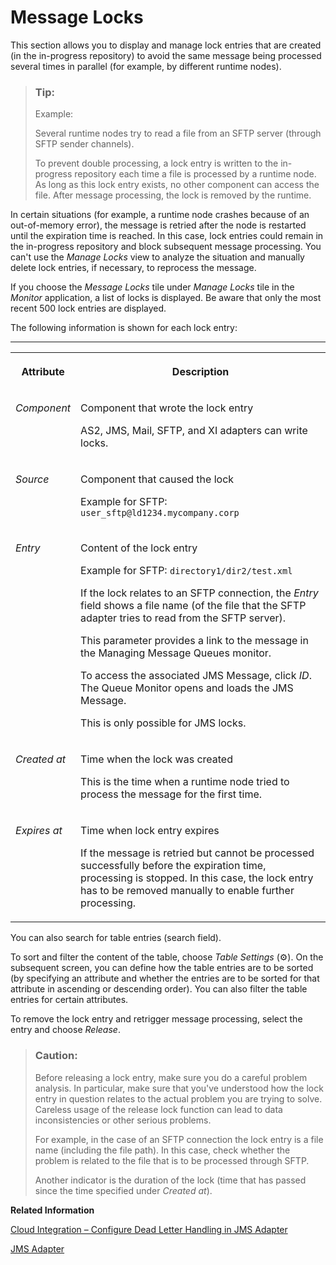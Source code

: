 <!-- loiobce9ae0cf9594b2d8a32fafc981b2076 -->

<link rel="stylesheet" type="text/css" href="../css/sap-icons.css"/>

# Message Locks

This section allows you to display and manage lock entries that are created \(in the in-progress repository\) to avoid the same message being processed several times in parallel \(for example, by different runtime nodes\).

> ### Tip:  
> Example:
> 
> Several runtime nodes try to read a file from an SFTP server \(through SFTP sender channels\).
> 
> To prevent double processing, a lock entry is written to the in-progress repository each time a file is processed by a runtime node. As long as this lock entry exists, no other component can access the file. After message processing, the lock is removed by the runtime.

In certain situations \(for example, a runtime node crashes because of an out-of-memory error\), the message is retried after the node is restarted until the expiration time is reached. In this case, lock entries could remain in the in-progress repository and block subsequent message processing. You can't use the *Manage Locks* view to analyze the situation and manually delete lock entries, if necessary, to reprocess the message.

If you choose the *Message Locks* tile under *Manage Locks* tile in the *Monitor* application, a list of locks is displayed. Be aware that only the most recent 500 lock entries are displayed.

The following information is shown for each lock entry:

****


<table>
<tr>
<th valign="top">

Attribute

</th>
<th valign="top">

Description

</th>
</tr>
<tr>
<td valign="top">

*Component* 

</td>
<td valign="top">

Component that wrote the lock entry

AS2, JMS, Mail, SFTP, and XI adapters can write locks.

</td>
</tr>
<tr>
<td valign="top">

*Source* 

</td>
<td valign="top">

Component that caused the lock

Example for SFTP: `user_sftp@ld1234.mycompany.corp`

</td>
</tr>
<tr>
<td valign="top">

*Entry* 

</td>
<td valign="top">

Content of the lock entry

Example for SFTP: `directory1/dir2/test.xml` 

If the lock relates to an SFTP connection, the *Entry* field shows a file name \(of the file that the SFTP adapter tries to read from the SFTP server\).

This parameter provides a link to the message in the Managing Message Queues monitor.

To access the associated JMS Message, click *ID*. The Queue Monitor opens and loads the JMS Message.

This is only possible for JMS locks.

</td>
</tr>
<tr>
<td valign="top">

*Created at* 

</td>
<td valign="top">

Time when the lock was created

This is the time when a runtime node tried to process the message for the first time.

</td>
</tr>
<tr>
<td valign="top">

*Expires at* 

</td>
<td valign="top">

Time when lock entry expires

If the message is retried but cannot be processed successfully before the expiration time, processing is stopped. In this case, the lock entry has to be removed manually to enable further processing.

</td>
</tr>
</table>

You can also search for table entries \(search field\).

To sort and filter the content of the table, choose *Table Settings* \(:gear:\). On the subsequent screen, you can define how the table entries are to be sorted \(by specifying an attribute and whether the entries are to be sorted for that attribute in ascending or descending order\). You can also filter the table entries for certain attributes.

To remove the lock entry and retrigger message processing, select the entry and choose *Release*.

> ### Caution:  
> Before releasing a lock entry, make sure you do a careful problem analysis. In particular, make sure that you've understood how the lock entry in question relates to the actual problem you are trying to solve. Careless usage of the release lock function can lead to data inconsistencies or other serious problems.
> 
> For example, in the case of an SFTP connection the lock entry is a file name \(including the file path\). In this case, check whether the problem is related to the file that is to be processed through SFTP.
> 
> Another indicator is the duration of the lock \(time that has passed since the time specified under *Created at*\).

**Related Information**  


[Cloud Integration – Configure Dead Letter Handling in JMS Adapter](https://blogs.sap.com/2017/07/17/cloud-integration-configure-dead-letter-handling-in-jms-adapter/)

[JMS Adapter](https://help.sap.com/docs/cloud-integration/sap-cloud-integration/jms-adapter?state=DRAFT&q=Message%20Locks)

